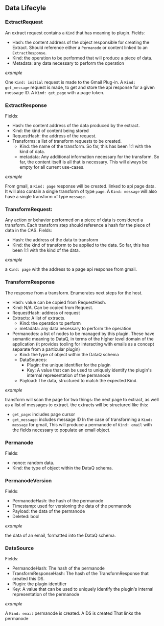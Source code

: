 ## Data Lifecyle

### ExtractRequest
An extract request contains a `Kind` that has meaning to plugin. Fields:
* Hash: the content address of the object responsible for creating the Extract. Should reference either a `Permanode` or content linked to an `ExtractResponse`.
* Kind: the operation to be performed that will produce a piece of data. 
* Metadata: any data necessary to perform the operation

*example*

One `Kind: initial` request is made to the Gmail Plug-in. 
A `Kind: get_message` request is made, to get and store the api response for a given message ID.
A `Kind: get_page` with a page token. 

### ExtractResponse
Fields:
- Hash: the content address of the data produced by the extract. 
- Kind: the kind of content being stored
- RequestHash: the address of the request. 
- Transforms: a list of transform requests to be created. 
	- Kind: the name of the transform. So far, this has been 1:1 with the kind of data. 
	- metadata: Any additional information necessary for the transform. So far, the content itself is all that is necessary. This will always be empty for all current use-cases. 

*example*

From gmail, a `Kind: page` response will be created. linked to api page data. It will also contain a single transform of type `page`. 
A `Kind: message` will also have a single transform of type `message`.

### TransformRequest:
Any action or behavior performed on a piece of data is considered a transform. Each transform step should reference a hash for the piece of data in the CAS.
Fields:
* Hash: the address of the data to transform
* Kind: the kind of transform to be applied to the data. So far, this has been 1:1 with the kind of the data. 

*example*

a `Kind: page` with the address to a page api response from gmail.

### TransformResponse
The response from a transform. Enumerates next steps for the host. 
* Hash: value can be copied from RequestHash.
* Kind: N/A. Can be copied from Request. 
* RequestHash: address of request
* Extracts: A list of extracts.
	* Kind: the operation to perform
	* metadata: any data necessary to perform the operation
* Permanodes: a list of nodes to be managed by this plugin. These have semantic meaning to DataQ, in terms of the higher level domain of the application (it provides tooling for interacting with emails as a concept separate from a particular plugin)
	* Kind: the type of object within the DataQ schema
	* DataSources:
		* Plugin: the unique identifier for the plugin
		* Key: A value that can be used to uniquely identify the plugin's internal representation of the permanode
	* Payload: The data, structured to match the expected Kind. 

*example*

transform will scan the page for two things: the next page to extract, as well as a list of messages to extract. the extracts will be structured like this:
* `get_page`: includes page cursor
* `get_message`: includes message ID
In the case of transforming a `Kind: message` for gmail, This will produce a permanode of `Kind: email` with the fields necessary to populate an email object. 

### Permanode
Fields:
- nonce: random data. 
- Kind: the type of object within the DataQ schema.

### PermanodeVersion
Fields:
- PermanodeHash: the hash of the permanode
- Timestamp: used for versioning the data of the permanode
- Payload: the data of the permanode
- Deleted: bool

*example*

the data of an email, formatted into the DataQ schema. 
### DataSource
Fields:
* PermanodeHash: The hash of the permanode
* TransformResponseHash: The hash of the TransformResponse that created this DS. 
* Plugin: the plugin identifier
* Key: A value that can be used to uniquely identify the plugin's internal representation of the permanode

*example*

A `Kind: email` permanode is created. A DS is created That links the permanode 
